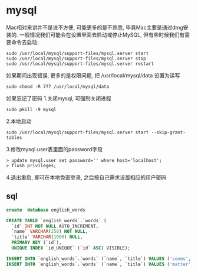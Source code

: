 # mysql 
Mac相对来讲并不是说不方便, 可能更多的是不熟悉, 毕竟Mac主要是通过dmg安装的. 一般情况我们可能会在设置里面去启动或停止MySQL, 但有些时候我们有需要命令去启动.
```shell
sudo /usr/local/mysql/support-files/mysql.server start
sudo /usr/local/mysql/support-files/mysql.server stop
sudo /usr/local/mysql/support-files/mysql.server restart
```

如果期间出现错误, 更多的是权限问题, 把 /usr/local/mysql/data 设置为读写

```shell
sudo chmod -R 777 /usr/local/mysql/data
```

如果忘记了密码
1.关闭mysql, 可强制关闭进程
```shell
sudo pkill -9 mysql
```
2.本地启动

```shell
sudo /usr/local/mysql/support-files/mysql.server start --skip-grant-tables
```

3.修改mysql.user表里面的password字段

```shell
> update mysql.user set password='' where host='localhost';
> flush privileges;
```

4.退出重启, 即可在本地免密登录, 之后按自己需求设置相应的用户密码


## sql

```sql
create  database english_words

CREATE TABLE `english_words`.`words` (
  `id` INT NOT NULL AUTO_INCREMENT,
  `name` VARCHAR(250) NOT NULL,
  `title` VARCHAR(1000) NULL,
  PRIMARY KEY (`id`),
  UNIQUE INDEX `id_UNIQUE` (`id` ASC) VISIBLE);

INSERT INTO `english_words`.`words` (`name`, `title`) VALUES ('seems', '似乎，好像');
INSERT INTO `english_words`.`words` (`name`, `title`) VALUES ('matter', '问题，事情，麻烦');

```
